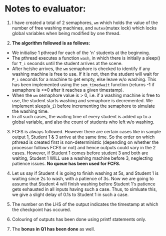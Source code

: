 # Notes to evaluator:

1. I have created a total of 2 semaphores, `wm` which holds the value of the number of free washing machines, and `mutex`(mutex lock) which locks global variables when being modified by one thread.

2. **The algorithm followed is as follows:**
* We initialise 1 pthread for each of the 'n' students at the beginning.
* The pthread executes a function `wash`, in which there is initially a sleep() for `T_i` seconds until the student arrives at the scene.
* After he/she arrives, the `wm` semaphore is checked to identify if any washing machine is free to use. If it is not, then the student will wait for `P_i` seconds for a machine to get empty, else leave w/o washing. This has been implemented using the `sem_timedwait` function (returns -1 if semaphore is <=0 after it reaches a given timestamp).
* When the `wm` semaphore value is > 0, i.e. if a washing machine is free to use, the student starts washing and semaphore is decremented. We implement sleep(`W_i`) before incrementing the semaphore to simulate the washing time.
* In all such cases, the waiting time of every student is added up to a global variable, and also the count of students who left w/o washing.

3. FCFS is always followed. However there are certain cases like in sample output 1, Student 1 & 3 arrive at the same time. So the order on which pthread is created first is non-deterministic (depending on whether the processor follows FCFS or not) and hence outputs could vary in the 2 cases.
However, if Student 1 comes before student 3 and both are waiting, Student 1 WILL use a washing machine before 3, neglecting patience issues. **No queue has been used for FCFS.**

4. Let us say if Student 4 is going to finish washing at 5s, and Student 1 is waiting since 2s to wash, with a patience of 3s. Now we are going to assume that Student 4 will finish washing before Student 1's patience gets exhausted in all inputs having such a case.
Thus, to simluate this, we give a slight delay of 0.1s to Student 1 in such a case.

5. The number on the LHS of the output indicates the timestamp at which the checkpoint has occured.

6. Colouring of outputs has been done using printf statements only.

7. The **bonus in Q1 has been done** as well.

